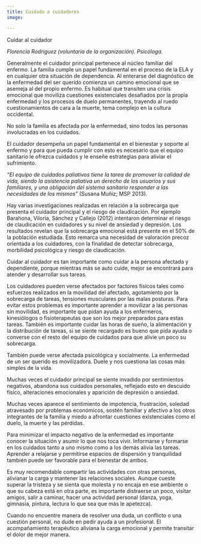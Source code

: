 ```yaml
---
title: Cuidado a cuidadores
image: 

---
```


<p class="f4 b lh-title mb2 primary pt4">Cuidar al cuidador</p>

_Florencia Rodriguez (voluntaria de la organización). Psicóloga._


Generalmente el cuidador principal pertenece al núcleo familiar del enfermo. La familia cumple un papel fundamental en el proceso de la ELA y en cualquier otra situación de dependencia.  Al enterarse del diagnóstico de la enfermedad del ser querido comienza un camino emocional que se asemeja al del propio enfermo. Es habitual que transiten una crisis emocional que moviliza cuestiones existenciales desafiados por la propia enfermedad y los procesos de duelo permanentes, trayendo al ruedo cuestionamientos de cara a la muerte, tema complejo en la cultura occidental.

No solo la familia es afectada por la enfermedad, sino todos las personas involucradas en los cuidados.

El cuidador desempeña un papel fundamental en el bienestar y soporte al enfermo y para que pueda cumplir con esto es necesario que el equipo sanitario le ofrezca cuidados y le enseñe estrategias para aliviar el sufrimiento.

_“El equipo de cuidados paliativos tiene la tarea de promover  la calidad de vida, siendo la asistencia paliativa  un derecho de los usuarios y sus familiares, y una obligación del sistema sanitario responder a las necesidades de los mismos”_ (Susana Muñiz; MSP 2013).

Hay varias investigaciones realizadas en relación a la sobrecarga que presenta el cuidador principal y el riesgo de claudicación. Por ejemplo Barahona, Viloria, Sánchez y Callejo (2012) intentaron determinar el riesgo de claudicación en cuidadores y su nivel de ansiedad y depresión. Los resultados revelan que la sobrecarga emocional está presente en el 50% de la población estudiada. Esto remarca una necesidad de valoración precoz orientada a los cuidadores, con la finalidad de detectar sobrecarga, morbilidad psicológica y riesgo de claudicación.

Cuidar al cuidador es tan importante como cuidar a la persona afectada y dependiente, porque mientras más se auto cuide, mejor se encontrará para atender y desarrollar sus tareas.

Los cuidadores pueden verse afectados por factores físicos tales como esfuerzos realizados en la movilidad del afectado, agotamiento por la sobrecarga de tareas, tensiones musculares por las malas posturas. Para evitar estos problemas es importante aprender a movilizar a las personas sin movilidad, es importante que pidan ayuda a los enfermeros, kinesiólogos o fisioterapeutas que son los mejor preparados para estas tareas. También es importante cuidar las horas de sueño, la alimentación y la distribución de tareas, si se siente recargado es bueno que pida ayuda o converse con el resto del equipo de cuidados para que alivie un poco su sobrecarga.

También puede verse afectada psicológica y socialmente. La enfermedad de un ser querido es movilizadora. Duele y nos cuestiona las cosas más simples de la vida.

Muchas veces el cuidador principal se siente invadido por sentimientos negativos, abandona sus cuidados personales, reflejado esto en descuido físico, alteraciones emocionales y aparición de depresión o ansiedad.

Muchas veces aparece el sentimiento de impotencia, frustración, soledad atravesado por problemas económicos, sostén familiar y afectivo a los otros integrantes de la familia y miedo a afrontar cuestiones existenciales como el duelo, la muerte y las pérdidas.

Para minimizar el impacto negativo de la enfermedad es importante conocer la situación y asumir lo que nos toca vivir. Informarse y formarse en los cuidados tanto a uno mismo como a los demás alivia las tareas. Aprender a relajarse y permitirse espacios de dispersión y tranquilidad también puede ser favorable para el bienestar de ambos.

Es muy recomendable compartir las actividades con otras personas, alivianar la carga y mantener las relaciones sociales. Aunque cueste superar la tristeza y se sienta que molesta y no encaja en ese ambiente o que su cabeza está en otra parte, es importante distraerse un poco, visitar amigos, salir a caminar, hacer una actividad personal (danza, yoga, gimnasia, pintura, lectura lo que sea que más le apetezca).

Cuando no encuentre manera de resolver una duda, un conflicto o una cuestión personal, no dude en pedir ayuda a un profesional. El acompañamiento terapéutico aliviana la carga emocional y permite transitar el dolor de mejor manera.
